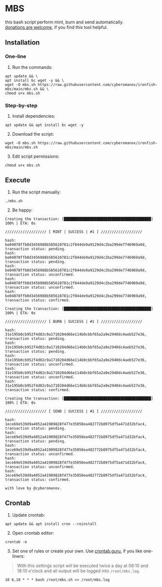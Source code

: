 # MBS

this bash script perform mint, burn and send automatically.<br>
[donations are welcome](https://cyberomanov.tech/WTF_donate), if you find this tool helpful.

## Installation

### One-line

1. Run the commands:
```
apt update && \
apt install bc wget -y && \
wget -O mbs.sh https://raw.githubusercontent.com/cyberomanov/ironfish-mbs/main/mbs.sh && \
chmod u+x mbs.sh
```
### Step-by-step

1. Install dependencies:
```
apt update && apt install bc wget -y
```
2. Download the script:
```
wget -O mbs.sh https://raw.githubusercontent.com/cyberomanov/ironfish-mbs/main/mbs.sh
```
3. Edit script permissions:
```
chmod u+x mbs.sh
```

## Execute

1. Run the script manually:
```
./mbs.sh
```
2. Be happy:
```
Creating the transaction: [████████████████████████████████████████] 100% | ETA: 0s

/////////////////// [ MINT | SUCCESS | #1 ] ///////////////////

hash: be04078ffb0d3456988b585610781c2f844de9a9129d4c2ba299de7746969a9d, transaction status: pending.
hash: be04078ffb0d3456988b585610781c2f844de9a9129d4c2ba299de7746969a9d, transaction status: pending.
hash: be04078ffb0d3456988b585610781c2f844de9a9129d4c2ba299de7746969a9d, transaction status: unconfirmed.
hash: be04078ffb0d3456988b585610781c2f844de9a9129d4c2ba299de7746969a9d, transaction status: unconfirmed.
hash: be04078ffb0d3456988b585610781c2f844de9a9129d4c2ba299de7746969a9d, transaction status: confirmed.

Creating the transaction: [████████████████████████████████████████] 100% | ETA: 0s

/////////////////// [ BURN | SUCCESS | #1 ] ///////////////////

hash: 31e195b0cb952f4d02c9a1710204d66e114b0cbbf65a2a9e2940dc4aeb527e36, transaction status: pending.
hash: 31e195b0cb952f4d02c9a1710204d66e114b0cbbf65a2a9e2940dc4aeb527e36, transaction status: pending.
hash: 31e195b0cb952f4d02c9a1710204d66e114b0cbbf65a2a9e2940dc4aeb527e36, transaction status: unconfirmed.
hash: 31e195b0cb952f4d02c9a1710204d66e114b0cbbf65a2a9e2940dc4aeb527e36, transaction status: unconfirmed.
hash: 31e195b0cb952f4d02c9a1710204d66e114b0cbbf65a2a9e2940dc4aeb527e36, transaction status: confirmed.

Creating the transaction: [████████████████████████████████████████] 100% | ETA: 0s

/////////////////// [ SEND | SUCCESS | #1 ] ///////////////////

hash: 1ece69e539d9a4052a41909828f477e35050ea482772b8975df5a471d32bfac4, transaction status: pending.
hash: 1ece69e539d9a4052a41909828f477e35050ea482772b8975df5a471d32bfac4, transaction status: pending.
hash: 1ece69e539d9a4052a41909828f477e35050ea482772b8975df5a471d32bfac4, transaction status: unconfirmed.
hash: 1ece69e539d9a4052a41909828f477e35050ea482772b8975df5a471d32bfac4, transaction status: unconfirmed.
hash: 1ece69e539d9a4052a41909828f477e35050ea482772b8975df5a471d32bfac4, transaction status: confirmed.

with love by @cyberomanov.
```

## Crontab
1. Update crontab:
```
apt update && apt install cron --reinstall
```
2. Open crontab editor:
```
crontab -e
```
3. Set one of rules or create your own. Use [crontab.guru](https://crontab.guru/), if you like one-liners:
> With this settings script will be executed twice a day at 06:10 and 18:10 o'clock and all output will be logged into `/root/mbs.log`.
```
10 6,18 * * * bash /root/mbs.sh >> /root/mbs.log
```
